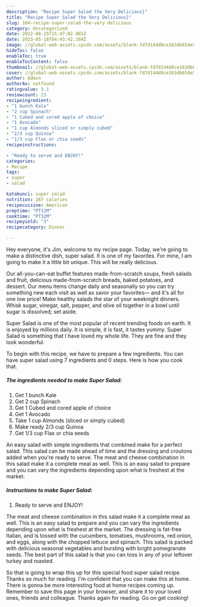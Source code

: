 ```yaml
---
description: "Recipe Super Salad the Very Delicious}"
title: "Recipe Super Salad the Very Delicious}"
slug: 164-recipe-super-salad-the-very-delicious
category: Uncategorized
date: 2022-08-25T15:47:02.065Z
date: 2023-05-16T04:43:42.104Z
image: //global-web-assets.cpcdn.com/assets/blank-fd7d144d8ce163db654e5a02c40b08a2775adb7897d16e4062681dc7e1b2800f.png
hideToc: false
enableToc: true
enableTocContent: false
thumbnail: //global-web-assets.cpcdn.com/assets/blank-fd7d144d8ce163db654e5a02c40b08a2775adb7897d16e4062681dc7e1b2800f.png
cover: //global-web-assets.cpcdn.com/assets/blank-fd7d144d8ce163db654e5a02c40b08a2775adb7897d16e4062681dc7e1b2800f.png
author: Admin
authorAv: notfound
ratingvalue: 3.1
reviewcount: 23
recipeingredient:
- "1 bunch Kale"
- "2 cup Spinach"
- "1 Cubed and cored apple of choice"
- "1 Avocado"
- "1 cup Almonds sliced or simply cubed"
- "2/3 cup Quinoa"
- "1/3 cup Flax or chia seeds"
recipeinstructions:

- "Ready to serve and ENJOY!"
categories:
- Recipe
tags:
- super
- salad

katakunci: super salad 
nutrition: 267 calories
recipecuisine: American
preptime: "PT12M"
cooktime: "PT32M"
recipeyield: "3"
recipecategory: Dinner

---
```



Hey everyone, it's Jim, welcome to my recipe page. Today, we're going to make a distinctive dish, super salad. It is one of my favorites. For mine, I am going to make it a little bit unique. This will be really delicious.

Our all-you-can-eat buffet features made-from-scratch soups, fresh salads and fruit, delicious made-from-scratch breads, baked potatoes, and dessert. Our menu items change daily and seasonally so you can try something new each visit as well as savor your favorites— and it&#39;s all for one low price! Make healthy salads the star of your weeknight dinners. Whisk sugar, vinegar, salt, pepper, and olive oil together in a bowl until sugar is dissolved; set aside.

Super Salad is one of the most popular of recent trending foods on earth. It is enjoyed by millions daily. It is simple, it is fast, it tastes yummy. Super Salad is something that I have loved my whole life. They are fine and they look wonderful.


To begin with this recipe, we have to prepare a few ingredients. You can have super salad using 7 ingredients and 0 steps. Here is how you cook that.

<!--inarticleads1-->

##### The ingredients needed to make Super Salad:

1. Get 1 bunch Kale
1. Get 2 cup Spinach
1. Get 1 Cubed and cored apple of choice
1. Get 1 Avocado
1. Take 1 cup Almonds (sliced or simply cubed)
1. Make ready 2/3 cup Quinoa
1. Get 1/3 cup Flax or chia seeds


An easy salad with simple ingredients that combined make for a perfect salad. This salad can be made ahead of time and the dressing and croutons added when you&#39;re ready to serve. The meat and cheese combination in this salad make it a complete meal as well. This is an easy salad to prepare and you can vary the ingredients depending upon what is freshest at the market. 

<!--inarticleads2-->

##### Instructions to make Super Salad:


1. Ready to serve and ENJOY!

The meat and cheese combination in this salad make it a complete meal as well. This is an easy salad to prepare and you can vary the ingredients depending upon what is freshest at the market. The dressing is fat-free Italian, and is tossed with the cucumbers, tomatoes, mushrooms, red onion, and eggs, along with the chopped lettuce and spinach. This salad is packed with delicious seasonal vegetables and bursting with bright pomegranate seeds. The best part of this salad is that you can toss in any of your leftover turkey and roasted. 

So that is going to wrap this up for this special food super salad recipe. Thanks so much for reading. I'm confident that you can make this at home. There is gonna be more interesting food at home recipes coming up. Remember to save this page in your browser, and share it to your loved ones, friends and colleague. Thanks again for reading. Go on get cooking!
